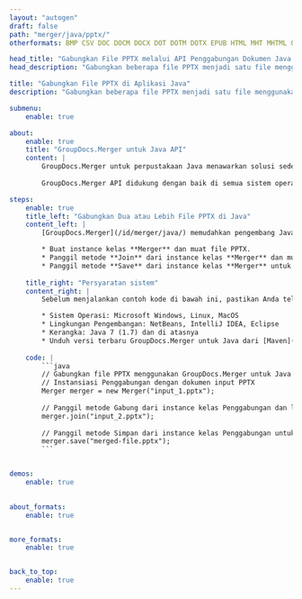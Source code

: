 ```yaml
---
layout: "autogen"
draft: false
path: "merger/java/pptx/"
otherformats: BMP CSV DOC DOCM DOCX DOT DOTM DOTX EPUB HTML MHT MHTML ODP ODS ODT OTP OTT PDF PNG POTM POTX PPS PPSM PPSX PPT PPTM PS RTF TEX TIF TIFF TSV TXT VDX VSDM VSDX VSSM VSSX VSTM VSTX VSX VTX XLAM XLS XLSB XLSM XLSX XLT XLTM XLTX XPS

head_title: "Gabungkan File PPTX melalui API Penggabungan Dokumen Java & J2SE"
head_description: "Gabungkan beberapa file PPTX menjadi satu file menggunakan API penggabungan dokumen Java dengan semua data, gaya, dan pemformatan sebagai dokumen sumber."

title: "Gabungkan File PPTX di Aplikasi Java"
description: "Gabungkan beberapa file PPTX menjadi satu file menggunakan API penggabungan dokumen Java. Gabungkan halaman atau rentang halaman yang dipilih dari berbagai dokumen sumber menjadi satu dokumen hasil dengan semua data, gaya, dan pemformatan sebagai dokumen sumber."

submenu:
    enable: true

about:
    enable: true
    title: "GroupDocs.Merger untuk Java API"
    content: |
        GroupDocs.Merger untuk perpustakaan Java menawarkan solusi sederhana untuk menggabungkan & membagi dengan aman antara berbagai format dokumen termasuk PDF, Microsoft Office (Word, Excel, PowerPoint, OneNote), OpenDocument, HTML, gambar dan banyak lainnya dalam aplikasi .NET. Dengan menambahkan hanya beberapa baris kode, lakukan beberapa operasi dokumen seperti memindahkan, menghapus, memutar, menukar, mengekstrak, atau mengubah orientasi halaman di dalam dokumen. API penggabungan dokumen juga mendukung pratinjau halaman dokumen sebagai gambar untuk menganalisis struktur dokumen, pemformatan, dan konten pada halaman.
        
        GroupDocs.Merger API didukung dengan baik di semua sistem operasi utama dan versi Java termasuk J2SE 7.0 (1.7), J2SE 8.0 (1.8) dan Java 10.

steps:
    enable: true
    title_left: "Gabungkan Dua atau Lebih File PPTX di Java"
    content_left: |
        [GroupDocs.Merger](/id/merger/java/) memudahkan pengembang Java untuk menggabungkan beberapa file PPTX dengan menerapkan beberapa langkah mudah.

        * Buat instance kelas **Merger** dan muat file PPTX.
        * Panggil metode **Join** dari instance kelas **Merger** dan muat file PPTX lainnya.
        * Panggil metode **Save** dari instance kelas **Merger** untuk menyimpan dokumen yang digabungkan.
        
    title_right: "Persyaratan sistem"
    content_right: |
        Sebelum menjalankan contoh kode di bawah ini, pastikan Anda telah menginstal prasyarat berikut di sistem Anda.

        * Sistem Operasi: Microsoft Windows, Linux, MacOS
        * Lingkungan Pengembangan: NetBeans, IntelliJ IDEA, Eclipse
        * Kerangka: Java 7 (1.7) dan di atasnya
        * Unduh versi terbaru GroupDocs.Merger untuk Java dari [Maven](https://repository.groupdocs.com/webapp/#/artifacts/browse/tree/General/repo/com/groupdocs/groupdocs-merger)
        
    code: |
        ```java
        // Gabungkan file PPTX menggunakan GroupDocs.Merger untuk Java API
        // Instansiasi Penggabungan dengan dokumen input PPTX
        Merger merger = new Merger("input_1.pptx");
        
        // Panggil metode Gabung dari instance kelas Penggabungan dan lewati jalur dokumen sumber kedua
        merger.join("input_2.pptx");
            
        // Panggil metode Simpan dari instance kelas Penggabungan untuk menyimpan dokumen yang digabungkan
        merger.save("merged-file.pptx");        
        ```        


demos:
    enable: true
        

about_formats:
    enable: true


more_formats:
    enable: true


back_to_top:
    enable: true
---
```

